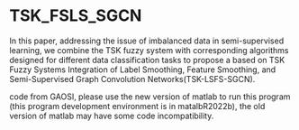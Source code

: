 # TSK_FSLS_SGCN
In this paper, addressing the issue of imbalanced data in semi-supervised learning, we combine the TSK fuzzy system with corresponding algorithms designed for different data classification tasks to propose a based on TSK Fuzzy Systems Integration of Label Smoothing, Feature Smoothing, and Semi-Supervised Graph Convolution Networks(TSK-LSFS-SGCN).

code from GAOSI, please use the new version of matlab to run this program (this program development environment is in matalbR2022b), the old version of matlab may have some code incompatibility.
